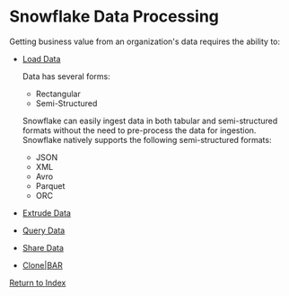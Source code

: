 # Snowflake Data Processing

Getting business value from an organization's data requires the ability to:
- [Load Data](./data-processing/loading-data/LoadingData.md)

  Data has several forms:
  - Rectangular
  - Semi-Structured

  Snowflake can easily ingest data in both tabular and semi-structured formats without the need to pre-process the data for ingestion.  Snowflake natively supports the following semi-structured formats:
  - JSON
  - XML
  - Avro
  - Parquet
  - ORC
- [Extrude Data](./data-processing/loading-data/ExtrudingData.md)
- [Query Data](./data-processing/query-data/Query.md)
- [Share Data](./data-processing/sharing-data/SharingData.md)
- [Clone|BAR](./data-processing/sharing-data/Clone-BAR.md)


[Return to Index](./README.md)
